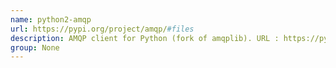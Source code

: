 ```yaml
---
name: python2-amqp
url: https://pypi.org/project/amqp/#files
description: AMQP client for Python (fork of amqplib). URL : https://pypi.org/project/amqp/#files Groups : None
group: None
---
```

